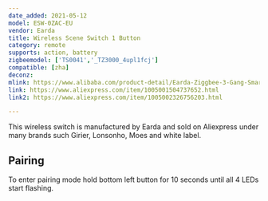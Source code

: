 ```yaml
---
date_added: 2021-05-12
model: ESW-0ZAC-EU
vendor: Earda
title: Wireless Scene Switch 1 Button
category: remote
supports: action, battery
zigbeemodel: ['TS0041','_TZ3000_4upl1fcj']
compatible: [zha]
deconz: 
mlink: https://www.alibaba.com/product-detail/Earda-Ziggbee-3-Gang-Smart-Wall_1600101179511.html
link: https://www.aliexpress.com/item/1005001504737652.html
link2: https://www.aliexpress.com/item/1005002326756203.html

---
```

This wireless switch is manufactured by Earda and sold on Aliexpress under many brands such Girier, Lonsonho, Moes and white label. 

## Pairing 
To enter pairing mode hold bottom left button for 10 seconds until all 4 LEDs start flashing.